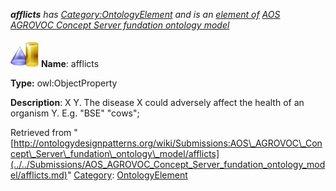 ___afflicts__ has [Category:OntologyElement](../../Category/OntologyElement.md "Category:OntologyElement") and is an [element of](../../Property/ElementOf.md "Property:ElementOf") [AOS AGROVOC Concept Server fundation ontology model](../../Submissions/AOS_AGROVOC_Concept_Server_fundation_ontology_model.md "Submissions:AOS AGROVOC Concept Server fundation ontology model")_


  




[![ObjectProperty](../../images/thumb/c/c3/ObjectProperty.gif/45px-ObjectProperty.gif)](../../Image/ObjectProperty.gif.md "ObjectProperty")
__Name__: afflicts 


__Type:__ owl:ObjectProperty 


__Description__: X <afflicts> Y. The disease X could adversely affect the health of an organism Y. E.g. "BSE" <afflicts> "cows"; 





Retrieved from "[http://ontologydesignpatterns.org/wiki/Submissions:AOS\_AGROVOC\_Concept\_Server\_fundation\_ontology\_model/afflicts](../../Submissions/AOS_AGROVOC_Concept_Server_fundation_ontology_model/afflicts.md)"
 [Category](http://ontologydesignpatterns.org/wiki/Special:Categories "Special:Categories"): [OntologyElement](../../Category/OntologyElement.md "Category:OntologyElement")